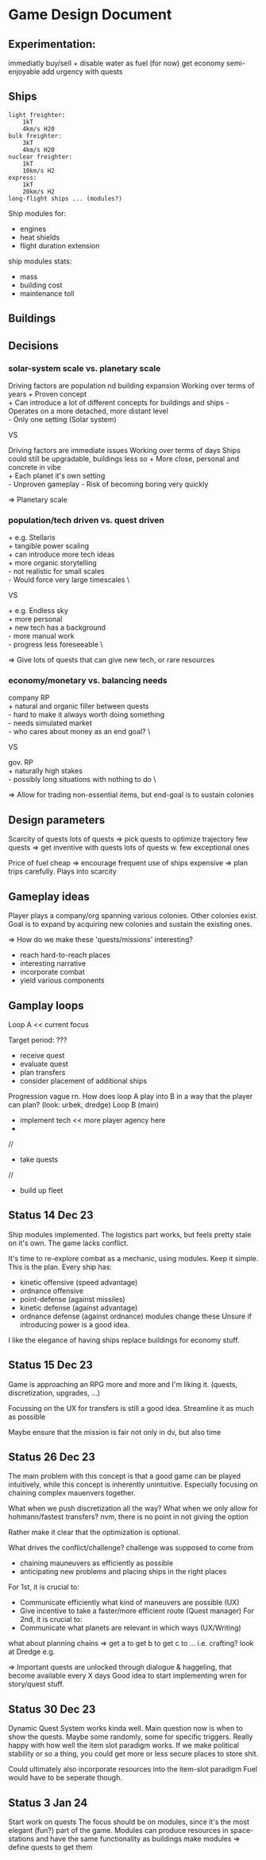 # Game Design Document

## Experimentation:
immediatly buy/sell + disable water as fuel (for now)
get economy semi-enjoyable
add urgency with quests

## Ships
```
light freighter:
    1kT
    4km/s H20
bulk freighter:
    3kT
    4km/s H20
nuclear freighter:
    1kT
    10km/s H2
express:
    1kT
    20km/s H2
long-flight ships ... (modules?)
```
Ship modules for:
- engines
- heat shields
- flight duration extension

ship modules stats:
- mass
- building cost
- maintenance toll

## Buildings

## Decisions
### solar-system scale vs. planetary scale

Driving factors are population nd building expansion
Working over terms of years
\+ Proven concept \
\+ Can introduce a lot of different concepts for buildings and ships
\- Operates on a more detached, more distant level \
\- Only one setting (Solar system)

VS

Driving factors are immediate issues
Working over terms of days
Ships could still be upgradable, buildings less so
\+ More close, personal and concrete in vibe \
\+ Each planet it's own setting \
\- Unproven gameplay
\- Risk of becoming boring very quickly

=> Planetary scale

### population/tech driven vs. quest driven
\+ e.g. Stellaris \
\+ tangible power scaling \
\+ can introduce more tech ideas \
\+ more organic storytelling \
\- not realistic for small scales \
\- Would force very large timescales \

VS

\+ e.g. Endless sky \
\+ more personal \
\+ new tech has a background\
\- more manual work \
\- progress less foreseeable \

=> Give lots of quests that can give new tech, or rare resources

### economy/monetary vs. balancing needs
company RP \
\+ natural and organic filler between quests \
\- hard to make it always worth doing something \
\- needs simulated market \
\- who cares about money as an end goal? \

VS

gov. RP \
\+ naturally high stakes \
\- possibly long situations with nothing to do \

=> Allow for trading non-essential items, but end-goal is to sustain colonies

## Design parameters
Scarcity of quests
lots of quests => pick quests to optimize trajectory
few quests => get inventive with quests
lots of quests w. few exceptional ones

Price of fuel
cheap => encourage frequent use of ships
expensive => plan trips carefully. Plays into scarcity

## Gameplay ideas
Player plays a company/org spanning various colonies.
Other colonies exist.
Goal is to expand by acquiring new colonies and sustain the existing ones.


=> How do we make these 'quests/missions' interesting?
- reach hard-to-reach places
- interesting narrative
- incorporate combat
- yield various components


## Gamplay loops
Loop A << current  focus

Target period: ???
- receive quest
- evaluate quest
- plan transfers
- consider placement of additional ships

Progression vague rn. 
How does loop A play into B in a way that the player can plan? (look: urbek, dredge)
Loop B (main)
- implement tech  << more player agency here
- 

//
- take quests

//
- build up fleet

## Status 14 Dec 23
Ship modules implemented.
The logistics part works, but feels pretty stale on it's own.
The game lacks conflict.

It's time to re-explore combat as a mechanic, using modules.
Keep it simple. This is the plan. Every ship has:
- kinetic offensive (speed advantage)
- ordnance offensive
- point-defense (against missiles)
- kinetic defense (against advantage)
- ordnance defense (against ordnance)
modules change these
Unsure if introducing power is a good idea.

I like the elegance of having ships replace buildings for economy stuff.

## Status 15 Dec 23
Game is approaching an RPG more and more and I'm liking it. (quests, discretization, upgrades, ...)

Focussing on the UX for transfers is still a good idea. Streamline it as much as possible

Maybe ensure that the mission is fair not only in dv, but also time

## Status 26 Dec 23
The main problem with this concept is that a good game can be played intuitively, while this
concept is inherently unintuitive. Especially focusing on chaining complex mauenvers together.

What when we push discretization all the way?
What when we only allow for hohmann/fastest transfers?
nvm, there is no point in not giving the option

Rather make it clear that the optimization is optional.

What drives the conflict/challenge?
challenge was supposed to come from
- chaining mauneuvers as efficiently as possible
- anticipating new problems and placing ships in the right places

For 1st, it is crucial to:
- Communicate efficiently what kind of maneuvers are possible (UX)
- Give incentive to take a faster/more efficient route (Quest manager)
For 2nd, it is crucial to:
- Communicate what planets are relevant in which ways (UX/Writing)

what about planning chains => get a to get b to get c to ...
i.e. crafting? look at Dredge e.g.

=> Important quests are unlocked through dialogue & haggeling, that become available every X days
Good idea to start implementing wren for story/quest stuff.

## Status 30 Dec 23
Dynamic Quest System works kinda well.
Main question now is when to show the quests.
Maybe some randomly, some for specific triggers.
Really happy with how well the item slot paradigm works. If we make political stability or so a thing, you could get
more or less secure places to store shit.

Could ultimately also incorporate resources into the item-slot paradigm
Fuel would have to be seperate though.

## Status 3 Jan 24
Start work on quests
The focus should be on modules, since it's the most elegant (fun?) part of the game.
Modules can produce resources in space-stations and have the same functionality as buildings
make modules => define quests to get them